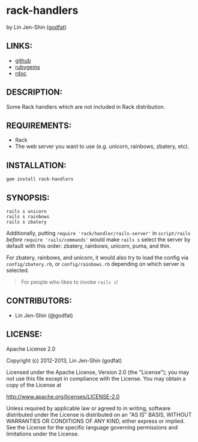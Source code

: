# rack-handlers

by Lin Jen-Shin ([godfat](http://godfat.org))

## LINKS:

* [github](https://github.com/godfat/rack-handlers)
* [rubygems](https://rubygems.org/gems/rack-handlers)
* [rdoc](http://rdoc.info/github/godfat/rack-handlers)

## DESCRIPTION:

Some Rack handlers which are not included in Rack distribution.

## REQUIREMENTS:

* Rack
* The web server you want to use (e.g. unicorn, rainbows, zbatery, etc).

## INSTALLATION:

    gem install rack-handlers

## SYNOPSIS:

    rails s unicorn
    rails s rainbows
    rails s zbatery

Additionally, putting `require 'rack/handler/rails-server'` in `script/rails`
*before* `require 'rails/commands'` would make `rails s` select the server
by default with this order: zbatery, rainbows, unicorn, puma, and thin.

For zbatery, rainbows, and unicorn, it would also try to load the config
via `config/zbatery.rb`, or `config/rainbows.rb` depending on which server
is selected.

> For people who likes to invoke `rails s`!

## CONTRIBUTORS:

* Lin Jen-Shin (@godfat)

## LICENSE:

Apache License 2.0

Copyright (c) 2012-2013, Lin Jen-Shin (godfat)

Licensed under the Apache License, Version 2.0 (the "License");
you may not use this file except in compliance with the License.
You may obtain a copy of the License at

<http://www.apache.org/licenses/LICENSE-2.0>

Unless required by applicable law or agreed to in writing, software
distributed under the License is distributed on an "AS IS" BASIS,
WITHOUT WARRANTIES OR CONDITIONS OF ANY KIND, either express or implied.
See the License for the specific language governing permissions and
limitations under the License.
